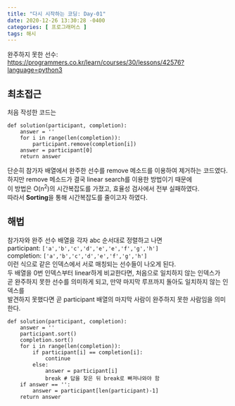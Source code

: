 ```yaml
---
title: "다시 시작하는 코딩: Day-01"
date: 2020-12-26 13:30:28 -0400
categories: [ 프로그래머스 ]
tags: 해시
---
```


완주하지 못한 선수: https://programmers.co.kr/learn/courses/30/lessons/42576?language=python3

최초접근
--------
처음 작성한 코드는
```
def solution(participant, completion):
    answer = ''
    for i in range(len(completion)):
        participant.remove(completion[i])
    answer = participant[0]
    return answer
```
단순히 참가자 배열에서 완주한 선수를 remove 메소드를 이용하여 제거하는 코드였다.<br>
하지만 remove 메소드가 결국 linear search를 이용한 방법이기 때문에<br>
이 방법은 O(n<sup>2</sup>)의 시간복잡도를 가졌고, 효율성 검사에서 전부 실패하였다.<br>
따라서 **Sorting**을 통해 시간복잡도를 줄이고자 하였다.

해법
------
참가자와 완주 선수 배열을 각자 abc 순서대로 정렬하고 나면<br>
participant: `['a','b','c','d','e','e','f','g','h']`<br>
completion:  `['a','b','c','d','e','f','g','h']`<br>
이런 식으로 같은 인덱스에서 서로 매칭되는 선수들이 나오게 된다.<br>
두 배열을 0번 인덱스부터 linear하게 비교한다면, 처음으로 일치하지 않는 인덱스가<br>
곧 완주하지 못한 선수를 의미하게 되고, 만약 마지막 루프까지 돌아도 일치하지 않는 인덱스를<br>
발견하지 못했다면 곧 participant 배열의 마지막 사람이 완주하지 못한 사람임을 의미한다.
```
def solution(participant, completion):
    answer = ''
    participant.sort()
    completion.sort()
    for i in range(len(completion)):
        if participant[i] == completion[i]:
            continue
        else:
            answer = participant[i]
            break # 답을 찾은 뒤 break로 빠져나와야 함
    if answer == '':
        answer = participant[len(participant)-1]
    return answer
```
